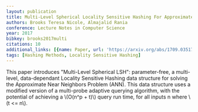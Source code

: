 ```yaml
---
layout: publication
title: Multi-Level Spherical Locality Sensitive Hashing For Approximate Near Neighbors
authors: Brooks Teresa Nicole, Almajalid Rania
conference: Lecture Notes in Computer Science
year: 2017
bibkey: brooks2017multi
citations: 10
additional_links: [{name: Paper, url: 'https://arxiv.org/abs/1709.03517'}]
tags: [Hashing Methods, Locality Sensitive Hashing]
---
```

This paper introduces "Multi-Level Spherical LSH": parameter-free, a
multi-level, data-dependant Locality Sensitive Hashing data structure for
solving the Approximate Near Neighbors Problem (ANN). This data structure uses
a modified version of a multi-probe adaptive querying algorithm, with the
potential of achieving a \\(O(n^p + t)\\) query run time, for all inputs n where \\(t
<= n\\).